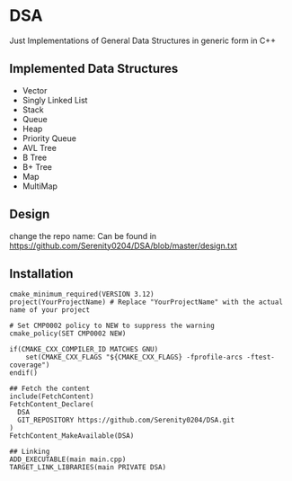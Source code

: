 
# DSA
Just Implementations of General Data Structures in generic form in C++


## Implemented Data Structures
* Vector
* Singly Linked List
* Stack
* Queue
* Heap
* Priority Queue
* AVL Tree
* B Tree
* B+ Tree
* Map
* MultiMap


## Design
change the repo name:
Can be found in https://github.com/Serenity0204/DSA/blob/master/design.txt

## Installation

```
cmake_minimum_required(VERSION 3.12)
project(YourProjectName) # Replace "YourProjectName" with the actual name of your project

# Set CMP0002 policy to NEW to suppress the warning
cmake_policy(SET CMP0002 NEW)

if(CMAKE_CXX_COMPILER_ID MATCHES GNU)
    set(CMAKE_CXX_FLAGS "${CMAKE_CXX_FLAGS} -fprofile-arcs -ftest-coverage")
endif()

## Fetch the content
include(FetchContent)
FetchContent_Declare(
  DSA
  GIT_REPOSITORY https://github.com/Serenity0204/DSA.git
)
FetchContent_MakeAvailable(DSA)

## Linking
ADD_EXECUTABLE(main main.cpp)
TARGET_LINK_LIBRARIES(main PRIVATE DSA)
```

